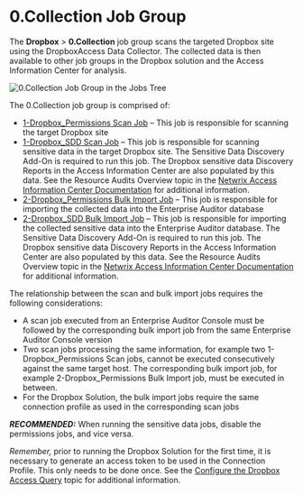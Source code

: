 # 0.Collection Job Group

The **Dropbox** > **0.Collection** job group scans the targeted Dropbox site using the DropboxAccess
Data Collector. The collected data is then available to other job groups in the Dropbox solution and
the Access Information Center for analysis.

![0.Collection Job Group in the Jobs Tree](/img/product_docs/accessanalyzer/11.6/admin/hostmanagement/jobstree.webp)

The 0.Collection job group is comprised of:

- [1-Dropbox_Permissions Scan Job](/docs/accessanalyzer/11.6/solutions/dropbox/collection/1-dropbox_permissions_scan.md)
  – This job is responsible for scanning the target Dropbox site
- [1-Dropbox_SDD Scan Job](/docs/accessanalyzer/11.6/solutions/dropbox/collection/1-dropbox_sdd_scan.md)
  – This job is responsible for scanning sensitive data in the target Dropbox site. The Sensitive
  Data Discovery Add-On is required to run this job. The Dropbox sensitive data Discovery Reports in
  the Access Information Center are also populated by this data. See the Resource Audits Overview
  topic in the
  [Netwrix Access Information Center Documentation](https://helpcenter.netwrix.com/category/accessinformationcenter)
  for additional information.
- [2-Dropbox_Permissions Bulk Import Job](/docs/accessanalyzer/11.6/solutions/dropbox/collection/2-dropbox_permissions_bulk_import.md)
  – This job is responsible for importing the collected data into the Enterprise Auditor database
- [2-Dropbox_SDD Bulk Import Job](/docs/accessanalyzer/11.6/solutions/dropbox/collection/2-dropbox_sdd_bulk_import.md)
  – This job is responsible for importing the collected sensitive data into the Enterprise Auditor
  database. The Sensitive Data Discovery Add-On is required to run this job. The Dropbox sensitive
  data Discovery Reports in the Access Information Center are also populated by this data. See the
  Resource Audits Overview topic in the
  [Netwrix Access Information Center Documentation](https://helpcenter.netwrix.com/category/accessinformationcenter)
  for additional information.

The relationship between the scan and bulk import jobs requires the following considerations:

- A scan job executed from an Enterprise Auditor Console must be followed by the corresponding bulk
  import job from the same Enterprise Auditor Console version
- Two scan jobs processing the same information, for example two 1-Dropbox_Permissions Scan jobs,
  cannot be executed consecutively against the same target host. The corresponding bulk import job,
  for example 2-Dropbox_Permissions Bulk Import job, must be executed in between.
- For the Dropbox Solution, the bulk import jobs require the same connection profile as used in the
  corresponding scan jobs

**_RECOMMENDED:_** When running the sensitive data jobs, disable the permissions jobs, and vice
versa.

_Remember,_ prior to running the Dropbox Solution for the first time, it is necessary to generate an
access token to be used in the Connection Profile. This only needs to be done once. See the
[Configure the Dropbox Access Query](/docs/accessanalyzer/11.6/solutions/dropbox/collection/1-dropbox_permissions_scan.md#configure-the-dropbox-access-query)
topic for additional information.
